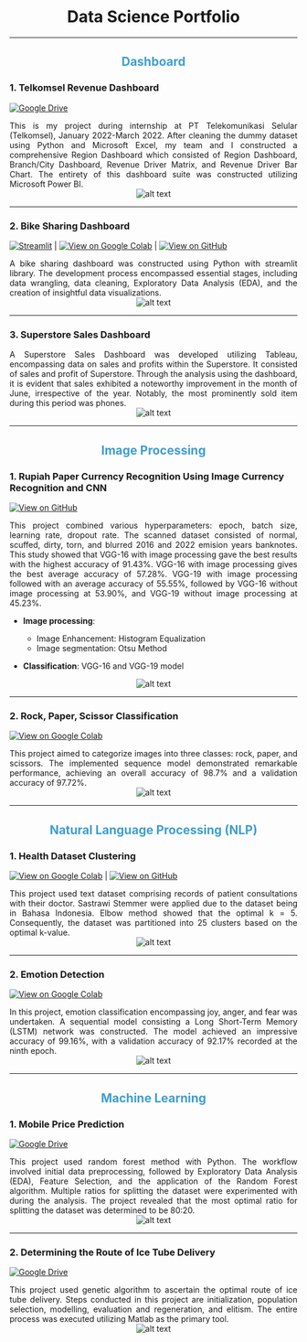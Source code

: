 # <div style="text-align: center">Data Science Portfolio</div>
---

## <div style="text-align: center"><font color= "#3e9ecf"><b>Dashboard</b></font></div>
### 1. Telkomsel Revenue Dashboard
[![Google Drive](https://img.shields.io/badge/Google_Drive-View_Dashboard-21a363?logo=googledrive&logoColor=21a363)](https://drive.google.com/file/d/1zN86Nbfcy1rzwMLhCj2OgSXh_7VJCwoK/view?usp=sharing)
<div style="text-align: justify">
This is my project during internship at PT Telekomunikasi Selular (Telkomsel), January 2022-March 2022. After cleaning the dummy dataset using Python and Microsoft Excel, my team and I constructed a comprehensive Region Dashboard which consisted of Region Dashboard, Branch/City Dashboard, Revenue Driver Matrix, and Revenue Driver Bar Chart. The entirety of this dashboard suite was constructed utilizing Microsoft Power BI. </div>
<div style="text-align: center">
<img src="img/Dashboard_Telkomsel.png" alt="alt text" width="whatever" height="whatever"> </div>

---

### 2. Bike Sharing Dashboard
[![Streamlit](https://img.shields.io/badge/Streamlit-View_Dashboard-ff4b4b?logo=streamlit&logoColor=ff4b4b)](https://ardinadnn-bikesharing.streamlit.app/) | [![View on Google Colab](https://img.shields.io/badge/Colab-View_on_Google_Colab-FDBA18?logo=Google&logoColor=FDBA18)](https://colab.research.google.com/drive/1EOf9-1MKXynXWX8p84OgQ6R0FZ_KYi1d?usp=sharing) | [![View on GitHub](https://img.shields.io/badge/GitHub-View_on_GitHub-white?logo=GitHub)](https://github.com/ardinadnn/bikesharing/tree/main)
<div style="text-align: justify">
A bike sharing dashboard was constructed using Python with streamlit library. The development process encompassed essential stages, including data wrangling, data cleaning, Exploratory Data Analysis (EDA), and the creation of insightful data visualizations.</div>
<div style="text-align: center">
<img src="img/Dashboard_Bike Sharing - Streamlit.png" alt="alt text" width="whatever" height="whatever"> </div>

---

### 3. Superstore Sales Dashboard
<div style="text-align: justify">
A Superstore Sales Dashboard was developed utilizing Tableau, encompassing data on sales and profits within the Superstore. It consisted of sales and profit of Superstore. Through the analysis using the dashboard, it is evident that sales exhibited a noteworthy improvement in the month of June, irrespective of the year. Notably, the most prominently sold item during this period was phones.
</div>
<div style="text-align: center">
<img src="img/Dashboard_superstore_sales.png" alt="alt text" width="whatever" height="whatever"> </div>

---

## <div style="text-align: center"><font color= "#3e9ecf"><b>Image Processing</b></font></div>

### 1. Rupiah Paper Currency Recognition Using Image Currency Recognition and CNN
[![View on GitHub](https://img.shields.io/badge/GitHub-View_on_GitHub-white?logo=GitHub)](https://github.com/ardinadnn/Rupiah-PCR-Using-Image-Processing-and-CNN)
<div style="text-align: justify">
This project combined various hyperparameters: epoch, batch size, learning rate, dropout rate. The scanned dataset consisted of normal, scuffed, dirty, torn, and blurred 2016 and 2022 emision years banknotes. This study showed that VGG-16 with image processing gave the best results with the highest accuracy of 91.43%. VGG-16 with image processing gives the best average accuracy of 57.28%. VGG-19 with image processing followed with an average accuracy of 55.55%, followed by VGG-16 without image processing at 53.90%, and VGG-19 without image processing at 45.23%.

- **Image processing**:
    - Image Enhancement: Histogram Equalization 
    - Image segmentation: Otsu Method

- **Classification**: VGG-16 and VGG-19 model</div>
<div style="text-align: center">
<img src="img/img_rupiah_pcr.png" alt="alt text" width="whatever" height="whatever"> </div>

---

### 2. Rock, Paper, Scissor Classification
[![View on Google Colab](https://img.shields.io/badge/Colab-View_on_Google_Colab-FDBA18?logo=Google&logoColor=FDBA18)](https://colab.research.google.com/drive/1bwdbeLbFHCo8UXo4bbppAflDq6mZGRT6?usp=sharing)
<div style="text-align: justify">
This project aimed to categorize images into three classes: rock, paper, and scissors. The implemented sequence model demonstrated remarkable performance, achieving an overall accuracy of 98.7% and a validation accuracy of 97.72%.</div>
<div style="text-align: center">
<img src="img/img_rockpaperscissor.png" alt="alt text" width="whatever" height="whatever"></div>

---

## <div style="text-align: center"><font color= "#3e9ecf"><b>Natural Language Processing (NLP)</b></font></div>

### 1. Health Dataset Clustering
[![View on Google Colab](https://img.shields.io/badge/Colab-View_on_Google_Colab-FDBA18?logo=Google&logoColor=FDBA18)](https://colab.research.google.com/drive/1tIWxXAL4-2iD_XLKtZon-kwfUSOUv1kD?usp=sharing) | [![View on GitHub](https://img.shields.io/badge/GitHub-View_on_GitHub-white?logo=GitHub)](https://github.com/ardinadnn/portfolio/tree/main/nlp/health-dataset-clustering)
<div style="text-align: justify">
This project used text dataset comprising records of patient consultations with their doctor. Sastrawi Stemmer were applied due to the dataset being in Bahasa Indonesia. Elbow method showed that the optimal k = 5. Consequently, the dataset was partitioned into 25 clusters based on the optimal k-value.</div>
<div style="text-align: center">
<img src="img/nlp_health_dataset.png" alt="alt text" width="whatever" height="whatever"> </div>

---

### 2. Emotion Detection

[![View on Google Colab](https://img.shields.io/badge/Colab-View_on_Google_Colab-FDBA18?logo=Google&logoColor=FDBA18)](https://colab.research.google.com/drive/1GkY4fFa1KEO5bGpOct391d0jS4uzkM0u?usp=sharing)

<div style="text-align: justify">
In this project, emotion classification encompassing joy, anger, and fear was undertaken. A sequential model consisting a Long Short-Term Memory (LSTM) network was constructed. The model achieved an impressive accuracy of 99.16%, with a validation accuracy of 92.17% recorded at the ninth epoch.</div>
<div style="text-align: center">
<img src="img/nlp_emotion.png" alt="alt text" width="whatever" height="whatever"> </div>

---

## <div style="text-align: center"><font color= "#3e9ecf"><b>Machine Learning</b></font></div>

### 1. Mobile Price Prediction
[![Google Drive](https://img.shields.io/badge/Google_Drive-View_Project-21a363?logo=googledrive&logoColor=21a363)](https://drive.google.com/drive/folders/10icuAw3Z4OCxbKKzk5PgmxSkkE_GRtzp?usp=sharing)
<div style="text-align: justify">
This project used random forest method with Python. The workflow involved initial data preprocessing, followed by Exploratory Data Analysis (EDA), Feature Selection, and the application of the Random Forest algorithm. Multiple ratios for splitting the dataset were experimented with during the analysis. The project revealed that the most optimal ratio for splitting the dataset was determined to be 80:20. </div>
<div style="text-align: center">
<img src="img/ml_mobile price pred.png" alt="alt text" width="whatever" height="whatever"> </div>

---

### 2. Determining the Route of Ice Tube Delivery
[![Google Drive](https://img.shields.io/badge/Google_Drive-View_Project-21a363?logo=googledrive&logoColor=21a363)](https://drive.google.com/drive/folders/1qXHiWGGSQ4-b9uMkyX3502iq8CqSuMrH?usp=sharing)
<div style="text-align: justify">
This project used genetic algorithm to ascertain the optimal route of ice tube delivery. Steps conducted in this project are initialization, population selection, modelling, evaluation and regeneration, and elitism. The entire process was executed utilizing Matlab as the primary tool.</div>
<div style="text-align: center">
<img src="img/ml_ice_tube.png" alt="alt text" width="whatever" height="whatever"> </div>